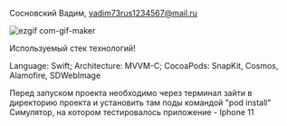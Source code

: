 Сосновский Вадим, vadim73rus1234567@mail.ru

![ezgif com-gif-maker](https://user-images.githubusercontent.com/71663358/207669198-6a041d4f-c480-48ec-9e33-a3da4436d69a.gif)


Используемый стек технологий!

Language: Swift;
Architecture: MVVM-C;
CocoaPods: SnapKit, Cosmos, Alamofire, SDWebImage

Перед запуском проекта необходимо через терминал зайти в директорию проекта и установить там поды командой "pod install"
Симулятор, на котором тестировалось приложение - Iphone 11
 
